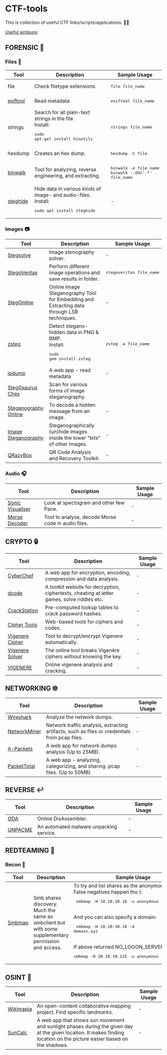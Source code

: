 # CTF-tools

This is collection of useful CTF links/scripts/applications. :mage_man:

[Useful writeups](Writeups/README_WRITEUPS.md)

## FORENSIC :floppy_disk:

### Files :open_file_folder:

| Tool | Description | Sample Usage |
|------|-------------|--------------|
| file | Check filetype extensions. | <pre>file <em>file_name</em></pre> |
| [exiftool](https://linoxide.com/linux-how-to/install-use-exiftool-linux-ubuntu-centos/) | Read metadata | <pre>exiftool <em>file_name</em></pre> |
| strings | Search for all plain-text strings in the file<br>Install: <pre>sudo apt-get install binutils</pre> | <pre>strings <em>file_name</em></pre> |
| hexdump | Creates an hex dump. | <pre>hexdump -C <em>file</em></pre> |
| [binwalk](https://github.com/ReFirmLabs/binwalk) | Tool for analyzing, reverse engineering, and extracting. | <pre>binwalk -e <em>file_name</em><br/>binwalk --dd='.*' <em>file_name</em></pre> |
| [steghide](http://steghide.sourceforge.net/documentation/manpage.php) | Hide data in various kinds of image- and audio-files. Install: <pre>sudo apt install steghide</pre> | - |


### Images :camera:
| Tool | Description | Sample Usage |
|------|-------------|--------------|
| [Stegsolve](Forensic/Images/Stegsolve.jar) | Image stenography solver.| - |
| [StegoVeritas](https://github.com/bannsec/stegoVeritas) | Perform different image operations and save results in folder.| <pre>stegoveritas <em>file_name</em></pre> |
| [StegOnline](https://stegonline.georgeom.net/upload) | Online Image Steganography Tool for Embedding and Extracting data through LSB techniques.| - |
| [zsteg](https://github.com/zed-0xff/zsteg)| Detect stegano-hidden data in PNG & BMP. <br/>Install: <pre>sudo gem install zsteg</pre> | <pre>zsteg -a <em>file_name</em></pre>|
| [jpdump](https://cyber.meme.tips/jpdump/) | A web app - read metadata| - |
| [Steg0saurus Chex](https://lukeslytalker.pythonanywhere.com/) | Scan for various forms of image steganography.|
| [Steganography Online](https://stylesuxx.github.io/steganography/) | To decode a hidden message from an image. | - |
|  [Image Steganography](https://incoherency.co.uk/image-steganography/#unhide) | Steganographically (un)hide images inside the lower "bits" of other images. | - |
| [QRazyBox](https://merricx.github.io/qrazybox/) | QR Code Analysis and Recovery Toolkit.| - |

### Audio :headphones:
| Tool | Description | Sample Usage |
|------|-------------|--------------|
| [Sonic Visualiser](https://www.sonicvisualiser.org/download.html) | Look at spectogram and other few Pane. | - |
| [Morse Decoder](https://morsecode.world/international/decoder/audio-decoder-adaptive.html) |  Tool to analyse, decode Morse code in audio files. | - |


## CRYPTO :lock:
| Tool | Description | Sample Usage |
|------|-------------|--------------|
| [CyberChef](https://gchq.github.io/CyberChef/) | A web app for encryption, encoding, compression and data analysis. | - |
| [dcode](https://www.dcode.fr/tools-list) | A toolkit website for decryption, ciphertexts, cheating at letter games, solve riddles etc. | - |
| [CrackStation](https://crackstation.net/) | Pre-computed lookup tables to crack password hashes. | - |
| [Cipher Tools](http://rumkin.com/tools/cipher/) | Web-based tools for ciphers and codes. | - |
| [Vigenere Cipher](https://www.dcode.fr/vigenere-cipher) | Tool to decrypt/encrypt Vigenere automatically. | - |
| [Vigenere Solver](https://www.guballa.de/vigenere-solver) | The online tool breaks Vigenère ciphers without knowing the key. | - |
| [VIGENERE](https://f00l.de/hacking/vigenere.php) | Online vigenere analysis and cracking. | - |


## NETWORKING :globe_with_meridians:
| Tool | Description | Sample Usage |
|------|-------------|--------------|
| [Wireshark](https://www.wireshark.org/#download) | Analyze the network dumps. | - |
| [NetworkMiner](https://www.netresec.com/?page=NetworkMiner) | Network traffic analysis, extracting artifacts, such as files or credentials from pcap files. | - |
| [A-Packets](https://apackets.com/upload) | A web app for network dumps analysis (Up to 25MB). | - |
| [PacketTotal](https://packettotal.com/) | A web app - analyzing, categorizing, and sharing .pcap files. (Up to 50MB) | - |


## REVERSE :leftwards_arrow_with_hook:
| Tool | Description | Sample Usage |
|------|-------------|--------------|
| [ODA](https://onlinedisassembler.com/odaweb/) | Online DisAssembler. | - |
| [UNPACME](https://www.unpac.me/#/) | An automated malware unpacking service.  | - |

## REDTEAMING :red_circle:
### Recon :eyes:
| Tool | Description | Sample Usage |
|----------|--------------|-------------|
| [Smbmap](https://github.com/ShawnDEvans/smbmap) | Smb shares discovery. Much the same as smbclient but with some supplementary permission and access. | To try and list shares as the anonymous user ( False negatives happen tho ): </br><pre> smbmap -H 10.10.10.10 -u anonymous </pre></br> And you can also specify a domain: <pre> smbmap -H 10.10.10.10 -d domain.xyz </pre></br> If above returned NO_LOGON_SERVERS try <pre> smbmap -H 10.10.10.125 -u anonymous -d localhost </pre> |

## OSINT :eyes:
| Tool | Description | Sample Usage |
|------|-------------|--------------|
| [Wikimapia](http://wikimapia.org/) | An open-content collaborative mapping project. Find specific landmarks. | - |
| [SunCalc](http://suncalc.net/) |  A web app that shows sun movement and sunlight phases during the given day at the given location. It makes finding location on the picture easier based on the shadows.| - |

